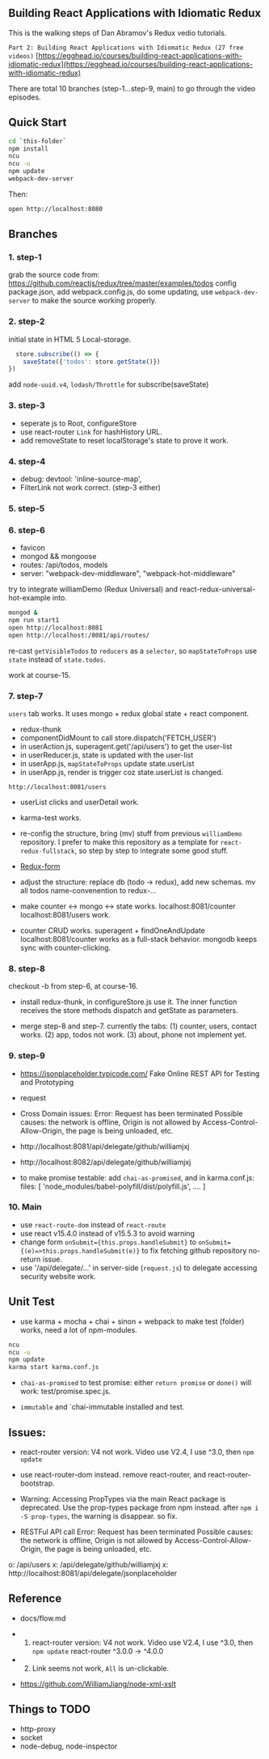 ## Building React Applications with Idiomatic Redux

This is the walking steps of Dan Abramov's Redux vedio tutorials.

`Part 2: Building React Applications with Idiomatic Redux (27 free videos)`
[https://egghead.io/courses/building-react-applications-with-idiomatic-redux](https://egghead.io/courses/building-react-applications-with-idiomatic-redux)

There are total 10 branches (step-1...step-9, main) to go through the video episodes.


## Quick Start

```bash
cd `this-folder`
npm install
ncu
ncu -u
npm update
webpack-dev-server
```

Then:

```bash
open http://localhost:8080
```

## Branches

### 1. step-1

grab the source code from: https://github.com/reactjs/redux/tree/master/examples/todos
config package.json, add webpack.config.js, do some updating, use `webpack-dev-server` to make the source working properly.

### 2. step-2

initial state in HTML 5 Local-storage.

```javascript
  store.subscribe(() => {
    saveState({'todos': store.getState()})
})
```

add `node-uuid.v4`, `lodash/Throttle` for subscribe(saveState) 

### 3. step-3

- seperate js to Root, configureStore
- use react-router `Link` for hashHistory URL.
- add removeState to reset localStorage's state to prove it work.

### 4. step-4

- debug: devtool: 'inline-source-map',
- FilterLink not work correct. (step-3 either)

### 5. step-5

### 6. step-6

- favicon
- mongod && mongoose
- routes: /api/todos, models
- server: 
    "webpack-dev-middleware",
    "webpack-hot-middleware"

try to integrate williamDemo (Redux Universal) and react-redux-universal-hot-example into.

```bash
mongod &
npm run start1 
open http://localhost:8081
open http://localhost:/8081/api/routes/
```

re-cast `getVisibleTodos` to `reducers` as a `selector`, so `mapStateToProps` use `state` instead of `state.todos`.

work at course-15.

### 7. step-7

`users` tab works. It uses mongo + redux global state + react component.
- redux-thunk
- componentDidMount to call store.dispatch('FETCH_USER')
- in userAction.js, superagent.get('/api/users') to get the user-list
- in userReducer.js, state is updated with the user-list
- in userApp.js, `mapStateToProps` update state.userList
- in userApp.js, render is trigger coz state.userList is changed.

`http://localhost:8081/users`

- userList clicks and userDetail work.
- karma-test works.
- re-config the structure, bring (mv) stuff from previous `williamDemo` repository.
  I prefer to make this repository as a template for `react-redux-fullstack`, so step by step to integrate some good stuff.
- [Redux-form](https://github.com/erikras/redux-form)
- adjust the structure: replace db (todo -> redux), add new schemas. mv all todos name-convenention to redux-...

- make counter <-> mongo <-> state works. localhost:8081/counter localhost:8081/users work.
- counter CRUD works. superagent + findOneAndUpdate
    localhost:8081/counter works as a full-stack behavior. mongodb keeps sync with counter-clicking.

### 8. step-8

checkout -b from step-6, at course-16. 

- install redux-thunk, in configureStore.js use it.
 The inner function receives the store methods dispatch and getState as parameters.
     
- merge step-8 and step-7. currently the tabs: 
 (1) counter, users, contact works. 
 (2) app, todos not work. 
 (3) about, phone not implement yet.
     
### 9. step-9

- https://jsonplaceholder.typicode.com/
  Fake Online REST API for Testing and Prototyping
- request
- Cross Domain issues:
  Error: Request has been terminated
  Possible causes: the network is offline, Origin is not allowed by Access-Control-Allow-Origin, the page is being unloaded, etc.
- http://localhost:8081/api/delegate/github/williamjxj
- http://localhost:8082/api/delegate/github/williamjxj

- to make promise testable: add `chai-as-promised`, and in karma.conf.js:
files: [
  'node_modules/babel-polyfill/dist/polyfill.js',
  ....
]


### 10. Main

- use `react-route-dom` instead of `react-route`
- use react v15.4.0 instead of v15.5.3 to avoid warning
- change form `onSubmit={this.props.handleSubmit}` to `onSubmit={(e)=>this.props.handleSubmit(e)}` to fix fetching github repository no-return issue.
- use '/api/delegate/...' in server-side (`request.js`) to delegate accessing security website work.


## Unit Test

- use karma + mocha + chai + sinon + webpack to make test (folder) works, need a lot of npm-modules.

```bash
ncu
ncu -u
npm update
karma start karma.conf.js
```

- `chai-as-promised` to test promise: either `return promise` or `done()` will work: test/promise.spec.js.

- `immutable` and `chai-immutable installed and test.

## Issues:

- react-router version: V4 not work. Video use V2.4, I use ^3.0, then `npm update`
- use react-router-dom instead. remove react-router, and react-router-bootstrap.


- Warning: Accessing PropTypes via the main React package is deprecated. Use the prop-types package from npm instead.
after `npm i -S prop-types`, the warning is disappear. so fix.

- RESTFul API call Error: Request has been terminated
  Possible causes: the network is offline, Origin is not allowed by Access-Control-Allow-Origin, the page is being unloaded, etc.

o:  /api/users
x:  /api/delegate/github/williamjxj
x:  http://localhost:8081/api/delegate/jsonplaceholder


## Reference

- docs/flow.md
- 1. react-router version: V4 not work. Video use V2.4, I use ^3.0, then `npm update`
react-router                ^3.0.0  →  ^4.0.0 
- 2. Link seems not work, `All` is un-clickable.

- https://github.com/WilliamJiang/node-xml-xslt


## Things to TODO

- http-proxy
- socket
- node-debug, node-inspector
